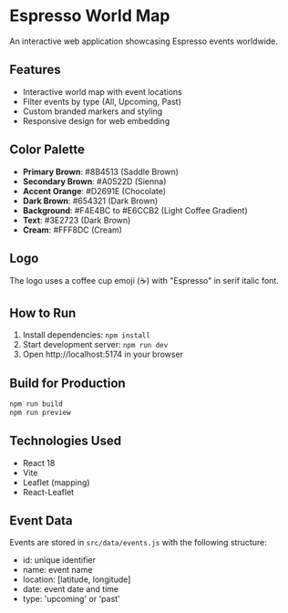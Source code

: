 # Espresso World Map

An interactive web application showcasing Espresso events worldwide.

## Features

- Interactive world map with event locations
- Filter events by type (All, Upcoming, Past)
- Custom branded markers and styling
- Responsive design for web embedding

## Color Palette

- **Primary Brown**: #8B4513 (Saddle Brown)
- **Secondary Brown**: #A0522D (Sienna)
- **Accent Orange**: #D2691E (Chocolate)
- **Dark Brown**: #654321 (Dark Brown)
- **Background**: #F4E4BC to #E6CCB2 (Light Coffee Gradient)
- **Text**: #3E2723 (Dark Brown)
- **Cream**: #FFF8DC (Cream)

## Logo

The logo uses a coffee cup emoji (☕) with "Espresso" in serif italic font.

## How to Run

1. Install dependencies: `npm install`
2. Start development server: `npm run dev`
3. Open http://localhost:5174 in your browser

## Build for Production

```bash
npm run build
npm run preview
```

## Technologies Used

- React 18
- Vite
- Leaflet (mapping)
- React-Leaflet

## Event Data

Events are stored in `src/data/events.js` with the following structure:
- id: unique identifier
- name: event name
- location: [latitude, longitude]
- date: event date and time
- type: 'upcoming' or 'past'